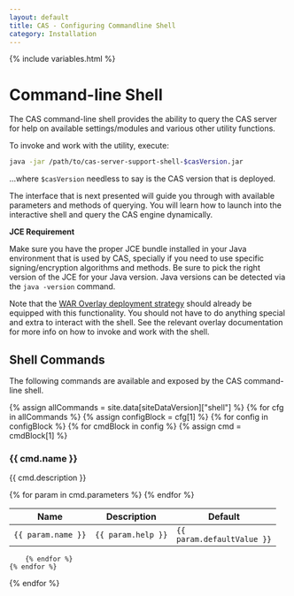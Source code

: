 ```yaml
---
layout: default
title: CAS - Configuring Commandline Shell
category: Installation
---
```

{% include variables.html %}


# Command-line Shell

The CAS command-line shell provides the ability to query the CAS server for help on available settings/modules and
various other utility functions. 

To invoke and work with the utility, execute:

```bash
java -jar /path/to/cas-server-support-shell-$casVersion.jar
```

...where `$casVersion` needless to say is the CAS version that is deployed.

The interface that is next presented will guide you through with available parameters and methods of querying.
You will learn how to launch into the interactive shell and query the CAS engine dynamically.

<div class="alert alert-info"><strong>JCE Requirement</strong><p>Make sure you have the proper JCE bundle installed in your 
Java environment that is used by CAS, specially if you need to use specific signing/encryption algorithms and methods. 
Be sure to pick the right version of the JCE for your Java version. Java versions can be detected via the <code>java -version</code> command.</p></div>

Note that the [WAR Overlay deployment strategy](WAR-Overlay-Installation.html) should already be equipped with this 
functionality. You should not have to do anything special and extra to interact with the shell. See the relevant 
overlay documentation for more info on how to invoke and work with the shell.

## Shell Commands

The following commands are available and exposed by the CAS command-line shell.

<div>

{% assign allCommands = site.data[siteDataVersion]["shell"] %}
{% for cfg in allCommands %}
    {% assign configBlock = cfg[1] %}
    {% for config in configBlock %}
    	{% for cmdBlock in config %}
			{% assign cmd = cmdBlock[1] %}
			<h3>{{ cmd.name }}</h3>
			<p>{{ cmd.description }}</p>
			<table class="cas-datatable paginated-table">
			    <thead>
			        <tr>
			          <th>Name</th>
			          <th>Description</th>
			          <th>Default</th>
			        </tr>
			    </thead>
			    <tbody>
			        {% for param in cmd.parameters %}
			        	<tr>
			                <td>
			                    <code>{{ param.name }}</code>
			                </td>
			                <td>
			                    <code>{{ param.help }}</code>
			                </td>
			                <td>
			                    <code>{{ param.defaultValue }}</code>
			                </td>
			            </tr>
			        {% endfor %}
			    </tbody>
			</table>

    	{% endfor %}
    {% endfor %}
{% endfor %}

</div>

